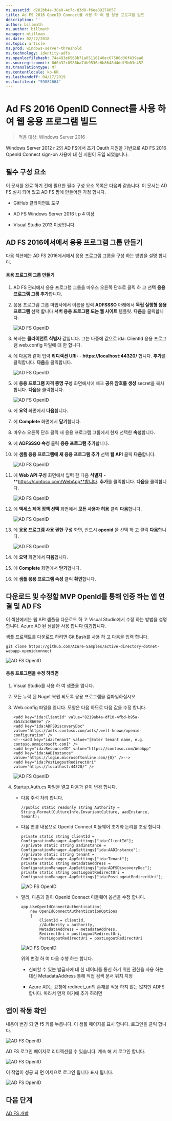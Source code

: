 ```yaml
---
ms.assetid: d282bb4e-38a0-4c7c-83d8-f6ea89278057
title: Ad FS 2016 OpenID Connect를 사용 하 여 웹 응용 프로그램 빌드
description: ''
author: billmath
ms.author: billmath
manager: mtillman
ms.date: 02/22/2018
ms.topic: article
ms.prod: windows-server-threshold
ms.technology: identity-adfs
ms.openlocfilehash: 74a493e6568b71a05116140ec67586d36f439aa8
ms.sourcegitcommit: 0d0b32c8986ba7db9536e0b8648d4ddf9b03e452
ms.translationtype: MT
ms.contentlocale: ko-KR
ms.lasthandoff: 04/17/2019
ms.locfileid: "59882664"
---
```

# <a name="build-a-web-application-using-openid-connect-with-ad-fs-2016"></a>Ad FS 2016 OpenID Connect를 사용 하 여 웹 응용 프로그램 빌드

>적용 대상: Windows Server 2016

Windows Server 2012 r 2의 AD FS에서 초기 Oauth 지원을 기반으로 AD FS 2016 OpenId Connect sign-on 사용에 대 한 지원이 도입 되었습니다.  
  
## <a name="pre-requisites"></a>필수 구성 요소  
이 문서를 완료 하기 전에 필요한 필수 구성 요소 목록은 다음과 같습니다. 이 문서는 AD FS 설치 되어 있고 AD FS 팜에 만들어진 가정 합니다.  
  
-   GitHub 클라이언트 도구  
  
-   AD FS Windows Server 2016 t p 4 이상  
  
-   Visual Studio 2013 이상입니다.  
  
## <a name="create-an-application-group-in-ad-fs-2016"></a>AD FS 2016에서에서 응용 프로그램 그룹 만들기  
다음 섹션에는 AD FS 2016에서에서 응용 프로그램 그룹을 구성 하는 방법을 설명 합니다.  
  
#### <a name="create-application-group"></a>응용 프로그램 그룹 만들기  
  
1.  AD FS 관리에서 응용 프로그램 그룹을 마우스 오른쪽 단추로 클릭 하 고 선택 **응용 프로그램 그룹 추가**합니다.  
  
2.  응용 프로그램 그룹 마법사에서 이름을 입력 **ADFSSSO** 아래에서 **독립 실행형 응용 프로그램** 선택 합니다 **서버 응용 프로그램 또는 웹 사이트** 템플릿.  **다음**을 클릭합니다.  
  
    ![AD FS OpenID](media/Enabling-OpenId-Connect-with-AD-FS-2016/AD_FS_OpenID_1.PNG)  
  
3.  복사는 **클라이언트 식별자** 값입니다.  그는 나중에 값으로 ida: ClientId 응용 프로그램 web.config 파일에 대 한 합니다.  
  
4.  에 다음과 같이 입력 **리디렉션 URI:** - **https://localhost:44320/** 합니다.  **추가**를 클릭합니다. **다음**을 클릭합니다.  
  
    ![AD FS OpenID](media/Enabling-OpenId-Connect-with-AD-FS-2016/AD_FS_OpenID_2.PNG)  
  
5.  에 **응용 프로그램 자격 증명 구성** 화면에서에 체크 **공유 암호를 생성** secret을 복사 합니다.  **다음**을 클릭합니다.  
  
    ![AD FS OpenID](media/Enabling-OpenId-Connect-with-AD-FS-2016/AD_FS_OpenID_3.PNG)  
  
6.  에 **요약** 화면에서 **다음**합니다.  
  
7.  에 **Complete** 화면에서 **닫기**합니다.  
  
8.  마우스 오른쪽 단추 클릭 새 응용 프로그램 그룹에서 현재 선택한 **속성**합니다.  
  
9. 에 **ADFSSSO 속성** 클릭 **응용 프로그램 추가**합니다.  
  
10. 에 **샘플 응용 프로그램에 새 응용 프로그램 추가** 선택 **웹 API** 클릭 **다음**합니다.  
  
    ![AD FS OpenID](media/Enabling-OpenId-Connect-with-AD-FS-2016/AD_FS_OpenID_4.PNG)  
  
11. 에 **Web API 구성** 화면에서 입력 한 다음 **식별자** - **https://contoso.com/WebApp**합니다.  **추가**를 클릭합니다. **다음**을 클릭합니다.  
  
    ![AD FS OpenID](media/Enabling-OpenId-Connect-with-AD-FS-2016/AD_FS_OpenID_7.PNG) 
    
12. 에 **액세스 제어 정책 선택** 화면에서 **모든 사용자 허용** 클릭 **다음**합니다.  
  
    ![AD FS OpenID](media/Enabling-OpenId-Connect-with-AD-FS-2016/AD_FS_Confidential_7.PNG)  
  
13. 에 **응용 프로그램 사용 권한 구성** 화면, 반드시 **openid** 을 선택 하 고 클릭 **다음**합니다.  
  
    ![AD FS OpenID](media/Enabling-OpenId-Connect-with-AD-FS-2016/AD_FS_OpenID_7.PNG)  
  
14. 에 **요약** 화면에서 **다음**합니다.  
  
15. 에 **Complete** 화면에서 **닫기**합니다.  
  
16. 에 **샘플 응용 프로그램 속성** 클릭 **확인**합니다.  
  
## <a name="download-and-modify-mvp-app-to-authenticate-via-openid-connect-and-ad-fs"></a>다운로드 및 수정할 MVP OpenId를 통해 인증 하는 앱 연결 및 AD FS  
이 섹션에서는 웹 API 샘플을 다운로드 하 고 Visual Studio에서 수정 하는 방법을 설명 합니다.   Azure AD 된 샘플을 사용 합니다 [여기](https://github.com/Azure-Samples/active-directory-dotnet-webapp-openidconnect)합니다.  
  
샘플 프로젝트를 다운로드 하려면 Git Bash를 사용 하 고 다음을 입력 합니다.  
  
```  
git clone https://github.com/Azure-Samples/active-directory-dotnet-webapp-openidconnect  
```  
  
![AD FS OpenID](media/Enabling-OpenId-Connect-with-AD-FS-2016/AD_FS_OpenID_8.PNG)  
  
#### <a name="to-modify-the-app"></a>응용 프로그램을 수정 하려면  
  
1.  Visual Studio를 사용 하 여 샘플을 엽니다.  
  
2.  모든 누락 된 Nuget 복원 되도록 응용 프로그램을 컴파일하십시오.  
  
3.  Web.config 파일을 엽니다.  모양은 다음 하므로 다음 값을 수정 합니다.  
  
    ```  
    <add key="ida:ClientId" value="8219ab4a-df10-4fbd-b95a-8b53c1d8669e" />  
    <add key="ida:ADFSDiscoveryDoc" value="https://adfs.contoso.com/adfs/.well-known/openid-configuration" />  
    <!--<add key="ida:Tenant" value="[Enter tenant name, e.g. contoso.onmicrosoft.com]" />      
    <add key="ida:ResourceID" value="https://contoso.com/WebApp"  
    <add key="ida:AADInstance" value="https://login.microsoftonline.com/{0}" />-->  
    <add key="ida:PostLogoutRedirectUri" value="https://localhost:44320/" />  
    ```  
  
    ![AD FS OpenID](media/Enabling-OpenId-Connect-with-AD-FS-2016/AD_FS_OpenID_9.PNG)  
  
4.  Startup.Auth.cs 파일을 열고 다음과 같이 변경 합니다.  
  
    -   다음 주석 처리 합니다.  
  
        ```  
        //public static readonly string Authority = String.Format(CultureInfo.InvariantCulture, aadInstance, tenant);  
        ```  
  
    -   다음 변경 내용으로 OpenId Connect 미들웨어 초기화 논리를 조정 합니다.  
  
        ```  
        private static string clientId = ConfigurationManager.AppSettings["ida:ClientId"];  
        //private static string aadInstance = ConfigurationManager.AppSettings["ida:AADInstance"];  
        //private static string tenant = ConfigurationManager.AppSettings["ida:Tenant"];  
        private static string metadataAddress = ConfigurationManager.AppSettings["ida:ADFSDiscoveryDoc"];  
        private static string postLogoutRedirectUri = ConfigurationManager.AppSettings["ida:PostLogoutRedirectUri"];  
        ```  
  
        ![AD FS OpenID](media/Enabling-OpenId-Connect-with-AD-FS-2016/AD_FS_OpenID_10.PNG)  
  
    -   멀리, 다음과 같이 OpenId Connect 미들웨어 옵션을 수정 합니다.  
  
        ```  
        app.UseOpenIdConnectAuthentication(  
            new OpenIdConnectAuthenticationOptions  
            {  
                ClientId = clientId,  
                //Authority = authority,  
                MetadataAddress = metadataAddress,  
                RedirectUri = postLogoutRedirectUri,  
                PostLogoutRedirectUri = postLogoutRedirectUri 
        ```  
  
        ![AD FS OpenID](media/Enabling-OpenId-Connect-with-AD-FS-2016/AD_FS_OpenID_11.PNG)  
  
        위의 변경 하 여 다음 수행 하는 합니다.  
  
        -   신뢰할 수 있는 발급자에 대 한 데이터를 통신 하기 위한 권한을 사용 하는 대신 MetadataAddress 통해 직접 검색 문서 위치 지정  
  
        -   Azure AD는 요청에 redirect_uri의 존재를 적용 하지 않는 않지만 ADFS 합니다. 따라서 먼저 여기에 추가 하려면  
  
## <a name="verify-the-app-is-working"></a>앱이 작동 확인  
내용이 변경 되 면 f5 키를 누릅니다.  이 샘플 페이지를 표시 합니다.  로그인을 클릭 합니다.  
  
![AD FS OpenID](media/Enabling-OpenId-Connect-with-AD-FS-2016/AD_FS_OpenID_12.PNG)  
  
AD FS 로그인 페이지로 리디렉션될 수 있습니다.  계속 해 서 로그인 합니다.  
  
![AD FS OpenID](media/Enabling-OpenId-Connect-with-AD-FS-2016/AD_FS_OpenID_13.PNG)  
  
이 작업이 성공 되 면 이제으로 로그인 됩니다 표시 됩니다.  
  
![AD FS OpenID](media/Enabling-OpenId-Connect-with-AD-FS-2016/AD_FS_OpenID_14.PNG)  
  
## <a name="next-steps"></a>다음 단계
[AD FS 개발](../../ad-fs/AD-FS-Development.md)  

